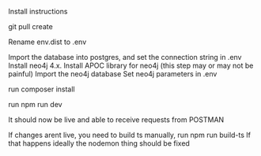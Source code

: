 Install instructions

git pull
create

Rename env.dist to .env

Import the database into postgres, and set the connection string in .env
Install neo4j 4.x.
Install APOC library for neo4j (this step may or may not be painful)
Import the neo4j database
Set neo4j parameters in .env

run
composer install

run
npm run dev

It should now be live and able to receive requests from POSTMAN

If changes arent live, you need to build ts manually, run
npm run build-ts
If that happens ideally the nodemon thing should be fixed